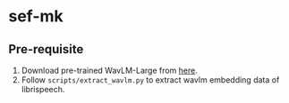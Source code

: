 # sef-mk

## Pre-requisite

1. Download pre-trained WavLM-Large from [here](https://drive.google.com/file/d/12-cB34qCTvByWT-QtOcZaqwwO21FLSqU/view?pli=1). 
2. Follow `scripts/extract_wavlm.py` to extract wavlm embedding data of librispeech.








